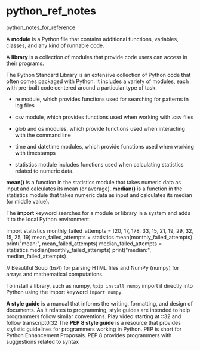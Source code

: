 # python_ref_notes
python_notes_for_reference


A __module__ is a Python file that contains additional functions, variables, classes, and any kind of runnable code.

A __library__ is a collection of modules that provide code users can access in their programs.


The Python Standard Library is an extensive collection of Python code that often comes packaged with Python. It includes a variety of modules, each with pre-built code centered around a particular type of task. 

 - re module, which provides functions used for searching for patterns in log files

 - csv module, which provides functions used when working with .csv files

- glob and os modules, which provide functions used when interacting with the command line

- time and datetime modules, which provide functions used when working with timestamps

- statistics module includes functions used when calculating statistics related to numeric data. 


 __mean()__ is a function in the statistics module that takes numeric data as input and calculates its mean (or average).
 __median()__ is a function in the statistics module that takes numeric data as input and calculates its median (or middle value).


 The **import** keyword searches for a module or library in a system and adds it to the local Python environment. 

import statistics
monthly_failed_attempts = [20, 17, 178, 33, 15, 21, 19, 29, 32, 15, 25, 19]
mean_failed_attempts = statistics.mean(monthly_failed_attempts)
print("mean:", mean_failed_attempts)
median_failed_attempts = statistics.median(monthly_failed_attempts)
print("median:", median_failed_attempts)

// Beautiful Soup (bs4) for parsing HTML files and NumPy (numpy) for arrays and mathematical computations. 

To install a library, such as numpy, 
`%pip install numpy`
 import it directly into Python using the import keyword
 `import numpy`



__A style guide__ is a manual that informs the writing, formatting, and design of documents. As it relates to programming, style guides are intended to help programmers follow similar conventions.
Play video starting at ::32 and follow transcript0:32
The __PEP 8 style guide__ is a resource that provides stylistic guidelines for programmers working in Python. PEP is short for Python Enhancement Proposals. PEP 8 provides programmers with suggestions related to syntax